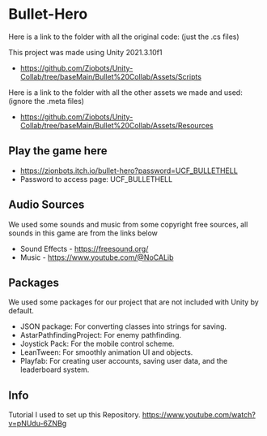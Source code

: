 # Bullet-Hero
Here is a link to the folder with all the original code: (just the .cs files)

This project was made using Unity 2021.3.10f1
- https://github.com/Ziobots/Unity-Collab/tree/baseMain/Bullet%20Collab/Assets/Scripts

Here is a link to the folder with all the other assets we made and used: (ignore the .meta files)
- https://github.com/Ziobots/Unity-Collab/tree/baseMain/Bullet%20Collab/Assets/Resources


## Play the game here
- https://zionbots.itch.io/bullet-hero?password=UCF_BULLETHELL
- Password to access page: UCF_BULLETHELL

## Audio Sources
We used some sounds and music from some copyright free sources, all sounds in this game are from the links below

- Sound Effects - https://freesound.org/
- Music - https://www.youtube.com/@NoCALib

## Packages
We used some packages for our project that are not included with Unity by default.
- JSON package: For converting classes into strings for saving.
- AstarPathfindingProject: For enemy pathfinding.
- Joystick Pack: For the mobile control scheme.
- LeanTween: For smoothly animation UI and objects.
- Playfab: For creating user accounts, saving user data, and the leaderboard system.

## Info
Tutorial I used to set up this Repository.
https://www.youtube.com/watch?v=pNUdu-6ZNBg
